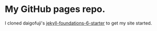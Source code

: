 # My GitHub pages repo.

I cloned daigofuji's [jekyll-foundations-6-starter](http://daigofuji.github.io/jekyll-foundation-6-starter/) to get my site started.

